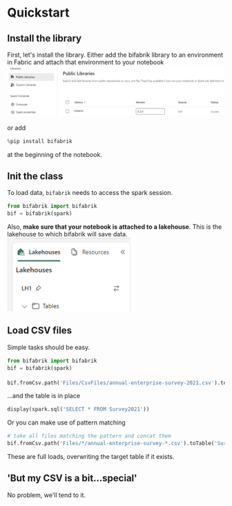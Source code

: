# Quickstart

## Install the library
First, let's install the library. Either add the bifabrik library to an environment in Fabric and attach that environment to your notebook
![image](/docs/assets/images/bifabrik_install.png)

or add 
```python
%pip install bifabrik
``` 
at the beginning of the notebook.

## Init the class
To load data, `bifabrik` needs to access the spark session.
```python
from bifabrik import bifabrik
bif = bifabrik(spark)
```

Also, __make sure that your notebook is attached to a lakehouse__. This is the lakehouse to which bifabrik will save data.
![image](/docs/assets/images/default_lakehouse.png)

## Load CSV files
Simple tasks should be easy.

```python
from bifabrik import bifabrik
bif = bifabrik(spark)

bif.fromCsv.path('Files/CsvFiles/annual-enterprise-survey-2021.csv').toTable('Survey2021').run()
```
...and the table is in place

```python
display(spark.sql('SELECT * FROM Survey2021'))
```
Or you can make use of pattern matching
```python
# take all files matching the pattern and concat them
bif.fromCsv.path('Files/*/annual-enterprise-survey-*.csv').toTable('SurveyAll').run()
```
These are full loads, overwriting the target table if it exists.

## 'But my CSV is a bit...special'
No problem, we'll tend to it.
